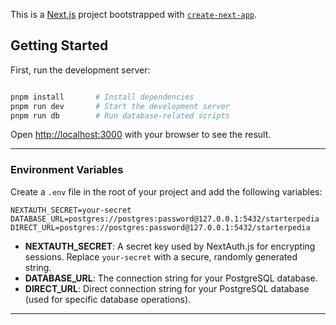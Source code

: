 This is a [Next.js](https://nextjs.org/) project bootstrapped with [`create-next-app`](https://github.com/vercel/next.js/tree/canary/packages/create-next-app).

## Getting Started

First, run the development server:

```bash

pnpm install       # Install dependencies
pnpm run dev       # Start the development server
pnpm run db        # Run database-related scripts

```

Open [http://localhost:3000](http://localhost:3000) with your browser to see the result.

---

### Environment Variables

Create a `.env` file in the root of your project and add the following variables:

```env
NEXTAUTH_SECRET=your-secret
DATABASE_URL=postgres://postgres:password@127.0.0.1:5432/starterpedia
DIRECT_URL=postgres://postgres:password@127.0.0.1:5432/starterpedia
```

- **NEXTAUTH_SECRET**: A secret key used by NextAuth.js for encrypting sessions. Replace `your-secret` with a secure, randomly generated string.
- **DATABASE_URL**: The connection string for your PostgreSQL database.
- **DIRECT_URL**: Direct connection string for your PostgreSQL database (used for specific database operations).
---

